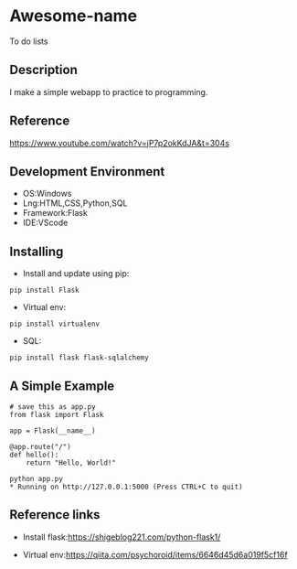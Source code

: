 # Awesome-name

To do lists

## Description

I make a simple webapp to practice to programming.

## Reference

https://www.youtube.com/watch?v=jP7p2okKdJA&t=304s

## Development Environment

- OS:Windows
- Lng:HTML,CSS,Python,SQL
- Framework:Flask
- IDE:VScode

## Installing

- Install and update using pip:

```
pip install Flask
```

- Virtual env:

```
pip install virtualenv
```

- SQL:

```
pip install flask flask-sqlalchemy
```

## A Simple Example

```
# save this as app.py
from flask import Flask

app = Flask(__name__)

@app.route("/")
def hello():
    return "Hello, World!"
```

```
python app.py
* Running on http://127.0.0.1:5000 (Press CTRL+C to quit)
```

## Reference links

- Install flask:https://shigeblog221.com/python-flask1/

- Virtual env:https://qiita.com/psychoroid/items/6646d45d6a019f5cf16f
